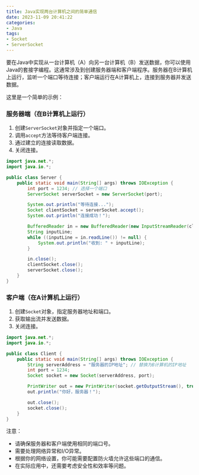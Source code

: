 ```yaml
---
title: Java实现两台计算机之间的简单通信
date: 2023-11-09 20:41:22
categories:
- Java
tags:
- Socket
- ServerSocket
---
```

要在Java中实现从一台计算机（A）向另一台计算机（B）发送数据，你可以使用Java的套接字编程。这通常涉及到创建服务器端和客户端程序。服务器在B计算机上运行，监听一个端口等待连接；客户端运行在A计算机上，连接到服务器并发送数据。

这里是一个简单的示例：

### 服务器端（在B计算机上运行）

1. 创建`ServerSocket`对象并指定一个端口。
2. 调用`accept`方法等待客户端连接。
3. 通过建立的连接读取数据。
4. 关闭连接。

```java
import java.net.*;
import java.io.*;

public class Server {
    public static void main(String[] args) throws IOException {
        int port = 1234; // 选择一个端口
        ServerSocket serverSocket = new ServerSocket(port);

        System.out.println("等待连接...");
        Socket clientSocket = serverSocket.accept();
        System.out.println("连接成功！");

        BufferedReader in = new BufferedReader(new InputStreamReader(clientSocket.getInputStream()));
        String inputLine;
        while ((inputLine = in.readLine()) != null) {
            System.out.println("收到: " + inputLine);
        }

        in.close();
        clientSocket.close();
        serverSocket.close();
    }
}
```

### 客户端（在A计算机上运行）

1. 创建`Socket`对象，指定服务器地址和端口。
2. 获取输出流并发送数据。
3. 关闭连接。

```java
import java.net.*;
import java.io.*;

public class Client {
    public static void main(String[] args) throws IOException {
        String serverAddress = "服务器的IP地址"; // 替换为B计算机的IP地址
        int port = 1234;
        Socket socket = new Socket(serverAddress, port);

        PrintWriter out = new PrintWriter(socket.getOutputStream(), true);
        out.println("你好，服务器！");

        out.close();
        socket.close();
    }
}
```

注意：
- 请确保服务器和客户端使用相同的端口号。
- 需要处理网络异常和I/O异常。
- 根据你的网络设置，你可能需要配置防火墙允许这些端口的通信。
- 在实际应用中，还需要考虑安全性和效率等问题。
